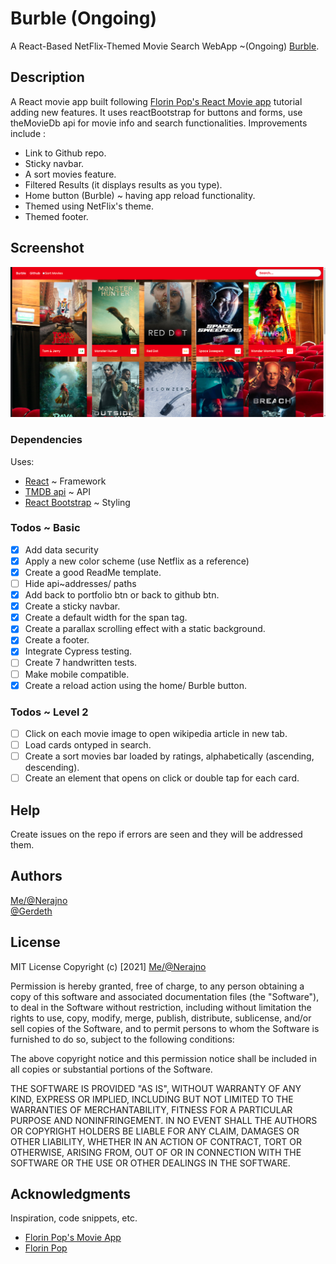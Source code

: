 # Burble (Ongoing)
A React-Based NetFlix-Themed Movie Search WebApp ~(Ongoing)
[Burble](burble-5c404.web.app/).

## Description
A React movie app built following [Florin Pop's React Movie app](https://youtu.be/sZ0bZGfg_m4) tutorial adding new features.
It uses reactBootstrap for buttons and forms, use theMovieDb api for movie info and search functionalities. Improvements include :
- Link to Github repo.
- Sticky navbar.
- A sort movies feature.
- Filtered Results (it displays results as you type).
- Home button (Burble) ~ having app reload functionality.
- Themed using NetFlix's theme.
- Themed footer.


## Screenshot
![Burble Screenshot](https://github.com/Nerajno/Burble/blob/main/src/assets/Burble_Screenshot.png)

### Dependencies
Uses:
- [React](https://reactjs.org/) ~ Framework
- [TMDB api](https://www.themoviedb.org/documentation/api?language=en-US) ~ API
- [React Bootstrap](https://react-bootstrap.github.io/) ~ Styling

### Todos ~ Basic
- [x] Add data security
- [x] Apply a new color scheme (use Netflix as a reference)
- [x] Create a good ReadMe template.
- [ ] Hide api~addresses/ paths
- [x] Add back to portfolio btn or back to github btn.
- [x] Create a sticky navbar.
- [x] Create a default width for the span tag. 
- [x] Create a parallax scrolling effect with a static background.
- [x] Create a footer.
- [x] Integrate Cypress testing.
- [ ] Create 7  handwritten tests.
- [ ] Make mobile compatible.
- [x] Create a reload action using the home/ Burble button.

### Todos ~ Level 2
- [ ] Click on each movie image to open wikipedia article in new tab.
- [ ] Load cards ontyped in search.
- [ ] Create a sort movies bar loaded by ratings, alphabetically (ascending, descending).
- [ ] Create an element that opens on click or double tap for each card.
 
## Help
Create issues on the repo if errors are seen and they will be addressed them.

## Authors
[Me/@Nerajno](https://twitter.com/nerajno)  
[@Gerdeth](https://twitter.com/_I_am_Ge)


## License
MIT License
Copyright (c) [2021] [Me/@Nerajno](https://twitter.com/nerajno)  

Permission is hereby granted, free of charge, to any person obtaining a copy
of this software and associated documentation files (the "Software"), to deal
in the Software without restriction, including without limitation the rights
to use, copy, modify, merge, publish, distribute, sublicense, and/or sell
copies of the Software, and to permit persons to whom the Software is
furnished to do so, subject to the following conditions:

The above copyright notice and this permission notice shall be included in all
copies or substantial portions of the Software.

THE SOFTWARE IS PROVIDED "AS IS", WITHOUT WARRANTY OF ANY KIND, EXPRESS OR
IMPLIED, INCLUDING BUT NOT LIMITED TO THE WARRANTIES OF MERCHANTABILITY,
FITNESS FOR A PARTICULAR PURPOSE AND NONINFRINGEMENT. IN NO EVENT SHALL THE
AUTHORS OR COPYRIGHT HOLDERS BE LIABLE FOR ANY CLAIM, DAMAGES OR OTHER
LIABILITY, WHETHER IN AN ACTION OF CONTRACT, TORT OR OTHERWISE, ARISING FROM,
OUT OF OR IN CONNECTION WITH THE SOFTWARE OR THE USE OR OTHER DEALINGS IN THE
SOFTWARE.

## Acknowledgments
Inspiration, code snippets, etc.
* [Florin Pop's Movie App](https://youtu.be/sZ0bZGfg_m4)
* [Florin Pop](https://twitter.com/florinpop1705)
